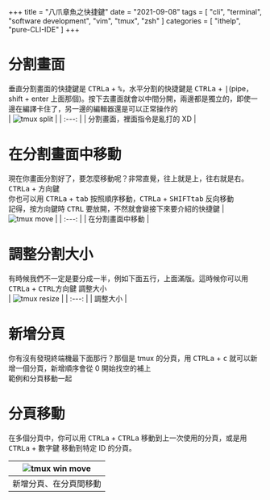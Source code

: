 +++
title = "八爪章魚之快捷鍵"
date = "2021-09-08"
tags = [
  "cli",
  "terminal",
  "software development",
  "vim",
  "tmux",
  "zsh"
]
categories = [ "ithelp", "pure-CLI-IDE" ]
+++

# 分割畫面
垂直分割畫面的快捷鍵是 <kbd>CTRL</kbd><kbd>a</kbd> + <kbd>%</kbd>，水平分割的快捷鍵是 <kbd>CTRL</kbd><kbd>a</kbd> + <kbd>|</kbd>(pipe，shift + enter 上面那個)。按下去畫面就會以中間分開，兩邊都是獨立的，即使一邊在編譯卡住了，另一邊的編輯器還是可以正常操作的  
| ![tmux split](/images/ithelp/pure-CLI-IDE/day08/tmux-split.gif) |
| :---:                                      |
| 分割畫面，裡面指令是亂打的 XD              |

# 在分割畫面中移動
現在你畫面分割好了，要怎麼移動呢？非常直覺，往上就是上，往右就是右。<kbd>CTRL</kbd><kbd>a</kbd> + <kbd>方向鍵</kbd>  
你也可以用 <kbd>CTRL</kbd><kbd>a</kbd> + <kbd>tab</kbd> 按照順序移動，<kbd>CTRL</kbd><kbd>a</kbd> + <kbd>SHIFT</kbd><kbd>tab</kbd> 反向移動  
記得，按方向鍵時 <kbd>CTRL</kbd> 要放開，不然就會變接下來要介紹的快捷鍵
| ![tmux move](../img/day08/tmux-move.gif) |
| :---:                                    |
| 在分割畫面中移動                         |

# 調整分割大小
有時候我們不一定是要分成一半，例如下面五行，上面滿版。這時候你可以用 <kbd>CTRL</kbd><kbd>a</kbd> + <kbd>CTRL</kbd><kbd>方向鍵</kbd> 調整大小  
| ![tmux resize](../img/day08/tmux-resize.gif) |
| :---:                                        |
| 調整大小                                     |

# 新增分頁
你有沒有發現終端機最下面那行？那個是 tmux 的分頁，用 <kbd>CTRL</kbd><kbd>a</kbd> + <kbd>c</kbd> 就可以新增一個分頁，新增順序會從 0 開始找空的補上  
範例和分頁移動一起

# 分頁移動
在多個分頁中，你可以用 <kbd>CTRL</kbd><kbd>a</kbd> + <kbd>CTRL</kbd><kbd>a</kbd> 移動到上一次使用的分頁，或是用 <kbd>CTRL</kbd><kbd>a</kbd> + <kbd>數字鍵</kbd> 移動到特定 ID 的分頁。  

| ![tmux win move](../img/day08/tmux-win-move.gif) |
| :---:                                            |
| 新增分頁、在分頁間移動                           |

